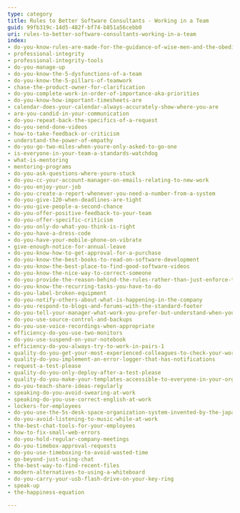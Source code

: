 ```yaml
---
type: category
title: Rules to Better Software Consultants - Working in a Team
guid: 99fb319c-14d5-482f-bf74-b851a56cebb0
uri: rules-to-better-software-consultants-working-in-a-team
index:
- do-you-know-rules-are-made-for-the-guidance-of-wise-men-and-the-obedience-of-fools
- professional-integrity
- professional-integrity-tools
- do-you-manage-up
- do-you-know-the-5-dysfunctions-of-a-team
- do-you-know-the-5-pillars-of-teamwork
- chase-the-product-owner-for-clarification
- do-you-complete-work-in-order-of-importance-aka-priorities
- do-you-know-how-important-timesheets-are
- calendar-does-your-calendar-always-accurately-show-where-you-are
- are-you-candid-in-your-communication
- do-you-repeat-back-the-specifics-of-a-request
- do-you-send-done-videos
- how-to-take-feedback-or-criticism
- understand-the-power-of-empathy
- do-you-go-two-miles-when-youre-only-asked-to-go-one
- is-everyone-in-your-team-a-standards-watchdog
- what-is-mentoring
- mentoring-programs
- do-you-ask-questions-where-youre-stuck
- do-you-cc-your-account-manager-on-emails-relating-to-new-work
- do-you-enjoy-your-job
- do-you-create-a-report-whenever-you-need-a-number-from-a-system
- do-you-give-120-when-deadlines-are-tight
- do-you-give-people-a-second-chance
- do-you-offer-positive-feedback-to-your-team
- do-you-offer-specific-criticism
- do-you-only-do-what-you-think-is-right
- do-you-have-a-dress-code
- do-you-have-your-mobile-phone-on-vibrate
- give-enough-notice-for-annual-leave
- do-you-know-how-to-get-approval-for-a-purchase
- do-you-know-the-best-books-to-read-on-software-development
- do-you-know-the-best-place-to-find-good-software-videos
- do-you-know-the-nice-way-to-correct-someone
- do-you-provide-the-reason-behind-the-rules-rather-than-just-enforce-them
- do-you-know-the-recurring-tasks-you-have-to-do
- do-you-label-broken-equipment
- do-you-notify-others-about-what-is-happening-in-the-company
- do-you-respond-to-blogs-and-forums-with-the-standard-footer
- do-you-tell-your-manager-what-work-you-prefer-but-understand-when-you-have-to-do-less-interesting-stuff
- do-you-use-source-control-and-backups
- do-you-use-voice-recordings-when-appropriate
- efficiency-do-you-use-two-monitors
- do-you-use-suspend-on-your-notebook
- efficiency-do-you-always-try-to-work-in-pairs-1
- quality-do-you-get-your-most-experienced-colleagues-to-check-your-work
- quality-do-you-implement-an-error-logger-that-has-notifications
- request-a-test-please
- quality-do-you-only-deploy-after-a-test-please
- quality-do-you-make-your-templates-accessible-to-everyone-in-your-organisation
- do-you-teach-share-ideas-regularly
- speaking-do-you-avoid-swearing-at-work
- speaking-do-you-use-correct-english-at-work
- lockers-for-employees
- do-you-use-the-5s-desk-space-organization-system-invented-by-the-japanese
- do-you-avoid-listening-to-music-while-at-work
- the-best-chat-tools-for-your-employees
- how-to-fix-small-web-errors
- do-you-hold-regular-company-meetings
- do-you-timebox-approval-requests
- do-you-use-timeboxing-to-avoid-wasted-time
- go-beyond-just-using-chat
- the-best-way-to-find-recent-files
- modern-alternatives-to-using-a-whiteboard
- do-you-carry-your-usb-flash-drive-on-your-key-ring
- speak-up
- the-happiness-equation

---
```

 
